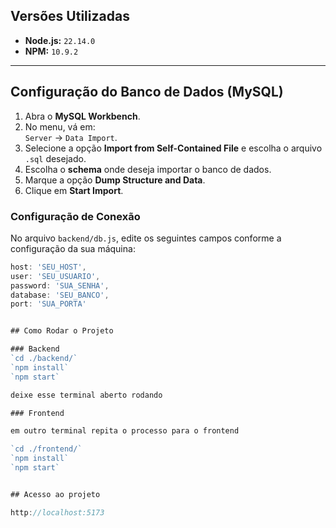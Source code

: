 ## Versões Utilizadas

- **Node.js:** `22.14.0`
- **NPM:** `10.9.2`

---

## Configuração do Banco de Dados (MySQL)

1. Abra o **MySQL Workbench**.
2. No menu, vá em:  
   `Server` → `Data Import`.
3. Selecione a opção **Import from Self-Contained File** e escolha o arquivo `.sql` desejado.
4. Escolha o **schema** onde deseja importar o banco de dados.
5. Marque a opção **Dump Structure and Data**.
6. Clique em **Start Import**.

### Configuração de Conexão

No arquivo `backend/db.js`, edite os seguintes campos conforme a configuração da sua máquina:

```javascript
host: 'SEU_HOST',
user: 'SEU_USUARIO',
password: 'SUA_SENHA',
database: 'SEU_BANCO',
port: 'SUA_PORTA'


## Como Rodar o Projeto

### Backend
`cd ./backend/`
`npm install`
`npm start`

deixe esse terminal aberto rodando

### Frontend

em outro terminal repita o processo para o frontend

`cd ./frontend/`
`npm install`
`npm start`


## Acesso ao projeto

http://localhost:5173


